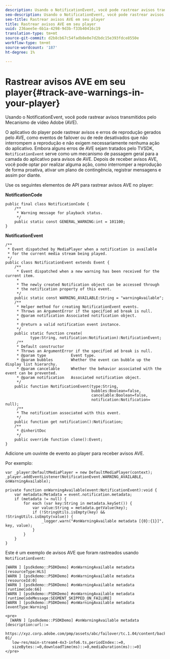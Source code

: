 ```yaml
---
description: Usando o NotificationEvent, você pode rastrear avisos transmitidos pelo Mecanismo de vídeo Adobe (AVE).
seo-description: Usando o NotificationEvent, você pode rastrear avisos transmitidos pelo Mecanismo de vídeo Adobe (AVE).
seo-title: Rastrear avisos AVE em seu player
title: Rastrear avisos AVE em seu player
uuid: 236aee5e-6b1a-4298-9d3b-f33b40416c19
translation-type: tm+mt
source-git-commit: d2b8cb67c54fadb8e0e7d2bdc15e393fdce8550e
workflow-type: tm+mt
source-wordcount: '187'
ht-degree: 1%

---
```



# Rastrear avisos AVE em seu player{#track-ave-warnings-in-your-player}

Usando o NotificationEvent, você pode rastrear avisos transmitidos pelo Mecanismo de vídeo Adobe (AVE).

O aplicativo do player pode rastrear avisos e erros de reprodução gerados pelo AVE, como eventos de failover ou de rede desativados que não interrompem a reprodução e não exigem necessariamente nenhuma ação do aplicativo. Embora alguns erros de AVE sejam tratados pelo TVSDK, `NotificationEvent` serve como um mecanismo de passagem geral para a camada do aplicativo para avisos de AVE. Depois de receber avisos AVE, você pode optar por realizar alguma ação, como interromper a reprodução de forma proativa, ativar um plano de contingência, registrar mensagens e assim por diante.

Use os seguintes elementos de API para rastrear avisos AVE no player:

**NotificationCode**

```
public final class NotificationCode { 
    /** 
     * Warning message for playback status. 
     */ 
    public static const GENERAL_WARNING:int = 101100; 
}
```

**NotificationEvent**

```
/** 
 * Event dispatched by MediaPlayer when a notification is available 
 * for the current media stream being played. 
 */ 
public class NotificationEvent extends Event { 
    /** 
     * Event dispatched when a new warning has been received for the current item. 
     * 
     * The newly created Notification object can be accessed through  
     * the notification property of this event. 
     */ 
    public static const WARNING_AVAILABLE:String = "warningAvailable"; 
    /** 
     * Helper method for creating NotificationEvent events. 
     * Throws an ArgumentError if the specified ad break is null. 
     * @param notification Associated notification object. 
     * 
     * @return a valid notification event instance. 
     */ 
    public static function create( 
           type:String, notification:Notification):NotificationEvent; 
     /** 
     * Default constructor 
     * Throws an ArgumentError if the specified ad break is null. 
     * @param type           Event type. 
     * @param bubbles        Whether the event can bubble up the display list hierarchy. 
     * @param cancelable     Whether the behavior associated with the event can be prevented. 
     * @param notification   Associated notification object. 
     */ 
    public function NotificationEvent(type:String,  
                                      bubbles:Boolean=false,  
                                      cancelable:Boolean=false,  
                                      notification:Notification= null); 
     /** 
     * The notification associated with this event. 
     */ 
    public function get notification():Notification; 
    /** 
     * @inheritDoc 
     */ 
    public override function clone():Event; 
}
```

Adicione um ouvinte de evento ao player para receber avisos AVE.

Por exemplo:

```
var _player:DefaultMediaPlayer = new DefaultMediaPlayer(context); 
_player.addEventListener(NotificationEvent.WARNING_AVAILABLE, onWarningAvailable); 
 
private function onWarningAvailable(event:NotificationEvent):void { 
    var metadata:Metadata = event.notification.metadata; 
    if (metadata != null) { 
        for each (var key:String in metadata.keySet()) { 
            var value:String = metadata.getValue(key); 
            if (!StringUtils.isEmpty(key) && !StringUtils.isEmpty(value)) { 
                _logger.warn("#onWarningAvailable metadata [{0}:{1}]", key, value); 
            } 
        } 
    } 
} 
```

<!--<a id="example_C35262605D394718B40C084B569A5052"></a>-->

Este é um exemplo de avisos AVE que foram rastreados usando `NotificationEvent`:

```
[WARN ] [psdkdemo::PSDKDemo] #onWarningAvailable metadata [resourceType:HLS] 
[WARN ] [psdkdemo::PSDKDemo] #onWarningAvailable metadata [resourceId:0] 
[WARN ] [psdkdemo::PSDKDemo] #onWarningAvailable metadata [runtimeCode:66] 
[WARN ] [psdkdemo::PSDKDemo] #onWarningAvailable metadata [runtimeCodeMessage:SEGMENT_SKIPPED_ON_FAILURE] 
[WARN ] [psdkdemo::PSDKDemo] #onWarningAvailable metadata [eventType:Warning] 
 
<pre>
  [WARN ] [psdkdemo::PSDKDemo] #onWarningAvailable metadata [description:url::= 
   https://xyz.corp.adobe.com/pmp/assets/abc/failover/tc.1.04/content/backup-01/ 
   low-res/main-stream4-4x3-info6.ts,periodIndex::=0, 
   sizeBytes::=0,downloadTime(ms)::=0,mediaDuration(ms)::=0] 
</pre>
```
